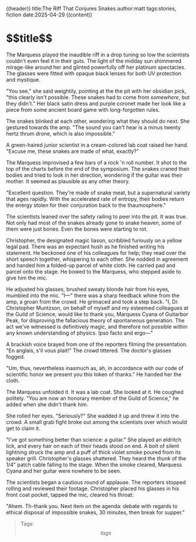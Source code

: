 ((header))
title:The Riff That Conjures Snakes
author:matt
tags:stories, fiction
date:2025-04-29
((content))
<h1 id="pagetitle">$$title$$</h1>

The Marquess played the inaudible riff in a drop tuning so low the scientists couldn't even feel it in their guts. The light of the midday sun shimmered mirage-like around her and glinted powerfully off her platinum spectacles. The glasses were fitted with opaque black lenses for both UV protection and mystique.

"You see," she said weightily, pointing at the the pit with her obsidian pick, "this clearly isn't possible. These snakes had to come from *somewhere*, but they didn't." Her black satin dress and purple coronet made her look like a piece from some ancient board game with long-forgotten rules.

The snakes blinked at each other, wondering what they should do next. She gestured towards the amp. "The sound you can't hear is a minus twenty hertz thrum drone, which is also impossible."

A green-haired junior scientist in a cream-colored lab coat raised her hand. "Excuse me, these snakes are made of what, exactly?"

The Marquess improvised a few bars of a rock 'n roll number. It shot to the top of the charts before the end of the symposium. The snakes craned their bodies and tried to look in her direction, wondering if the guitar was their mother. It seemed as plausible as any other theory.

"Excellent question. They're made of snake meat, but a supernatural variety that ages rapidly. With the accelerated rate of entropy, their bodies return the energy stolen for their conjuration back to the thaumosphere."

The scientists leaned over the safety railing to peer into the pit. It was true. Not only had most of the snakes already gone to snake heaven, some of them were just bones. Even the bones were starting to rot.

Christopher, the designated magic liason, scribbled furiously on a yellow legal pad. There was an expectant hush as he finished writing his statement. He beckoned one of his colleagues for help; they read over the short speech together, whispering to each other. She nodded in agreement and handed him a folded-up parcel of white cloth. He carried pad and parcel onto the stage. He bowed to the Marquess, who stepped aside to give him the mic.

He adjusted his glasses, brushed sweaty blonde hair from his eyes, mumbled into the mic. "I—" there was a sharp feedback whine from the amp, a groan from the crowd. He grimaced and took a step back. "I, Dr. Christopher Muntzson, on behalf of myself and my esteemed colleagues at the Guild of Science, would like to thank you, Marquess Cyana of Guitarbor Peak, for disproving the fallacious theory of spontaneous generation. The act we've witnessed is definitively magic, and therefore not possible within any known understanding of physics. Ipso facto and ergo—"

A brackish voice brayed from one of the reporters filming the presentation. "En anglais, s'il vous plait!" The crowd tittered. The doctor's glasses fogged. 

"Um, thus, nevertheless inasmuch as, ah, in accordance with our code of scientific honor we present you this token of thanks." He handed her the cloth. 

The Marquess unfolded it. It was a lab coat. She looked at it. He coughed politely. "You are now an honorary member of the Guild of Science," he added when she didn't thank him. 

She rolled her eyes. "Seriously?" She wadded it up and threw it into the crowd. A small grab fight broke out among the scientists over which would get to claim it.

"I've got something better than science: a guitar." She played an eldritch lick, and every hair on each of their heads stood on end. A bolt of silent lightning struck the amp and a puff of thick  violet smoke poured from its speaker grill. Christopher's glasses shattered. They heard the *thunk* of the 1/4" patch cable falling to the stage. When the smoke cleared, Marquess Cyana and her guitar were nowhere to be seen.

The scientists began a cautious round of applause. The reporters stopped rolling and reviewed their footage. Christopher placed his glasses in his front coat pocket, tapped the mic, cleared his throat: 

"Ahem. Th-thank you. Next item on the agenda: debate with regards to ethical disposal of impossible snakes, 30 minutes, then break for supper."

>Tags: $$tags$$